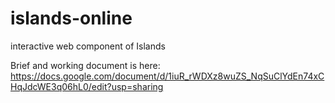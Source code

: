 # islands-online
interactive web component of Islands

Brief and working document is here: https://docs.google.com/document/d/1iuR_rWDXz8wuZS_NqSuClYdEn74xCHqJdcWE3q06hL0/edit?usp=sharing
